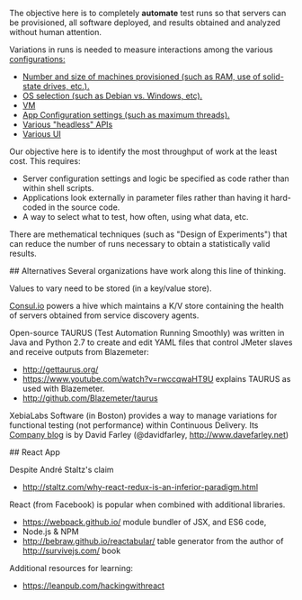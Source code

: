 The objective here is to completely <strong>automate</strong> test runs so that
servers can be provisioned, all software deployed, and results obtained and analyzed
without human attention.

Variations in runs is needed to measure interactions among the various <a href="configs.md">configurations:

  * Number and size of machines provisioned (such as RAM, use of solid-state drives, etc.).
  * OS selection (such as Debian vs. Windows, etc).
  * VM
  * App Configuration settings (such as maximum threads).
  * Various "headless" APIs
  * Various UI
</a>

Our objective here is to identify the most throughput of work at the least cost.
This requires:

  * Server configuration settings and logic be specified as code rather than within shell scripts.
  * Applications look externally in parameter files rather than having it hard-coded in the source code.
  * A way to select what to test, how often, using what data, etc.

There are methematical techniques (such as "Design of Experiments") that can reduce the number of runs
necessary to obtain a statistically valid results.


<a id="Alternatives">
## Alternatives</a>
Several organizations have work along this line of thinking.

Values to vary need to be stored (in a key/value store).

<a target="_blank" href="https://consul.io/intro/index.html">
Consul.io</a> powers a hive which maintains a K/V store containing the health of servers obtained from 
service discovery agents.

Open-source TAURUS (Test Automation Running Smoothly) was 
written in Java and Python 2.7 to create and edit YAML files that control JMeter slaves
and receive outputs from Blazemeter:

   * http://gettaurus.org/
   * https://www.youtube.com/watch?v=rwccqwaHT9U explains TAURUS as used with Blazemeter.
   * http://github.com/Blazemeter/taurus

XebiaLabs Software (in Boston)
provides a way to manage variations for functional testing (not performance)
within Continuous Delivery.
Its <a target="_blank" href="http://blog.xebialabs.com/author/dfarley/">
Company blog</a> is by
David Farley (@davidfarley, <a target="_blank" href="http://www.davefarley.net">http://www.davefarley.net</a>)

<a name="React">
## React App</a>

Despite André Staltz's claim
* http://staltz.com/why-react-redux-is-an-inferior-paradigm.html

React (from Facebook) is popular when combined with additional libraries.

* https://webpack.github.io/ module bundler of JSX, and ES6 code, 
* Node.js & NPM 
* http://bebraw.github.io/reactabular/ table generator from the author of http://survivejs.com/ book

Additional resources for learning:

* https://leanpub.com/hackingwithreact
